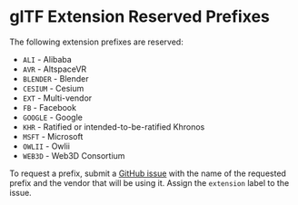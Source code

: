 # glTF Extension Reserved Prefixes

The following extension prefixes are reserved:

* `ALI` - Alibaba
* `AVR` - AltspaceVR
* `BLENDER` - Blender
* `CESIUM` - Cesium
* `EXT` - Multi-vendor
* `FB` - Facebook
* `GOOGLE` - Google
* `KHR` - Ratified or intended-to-be-ratified Khronos
* `MSFT` - Microsoft
* `OWLII` - Owlii
* `WEB3D` - Web3D Consortium

To request a prefix, submit a [GitHub issue](https://github.com/KhronosGroup/glTF/issues/new) with the name of the requested prefix and the vendor that will be using it.  Assign the `extension` label to the issue.
